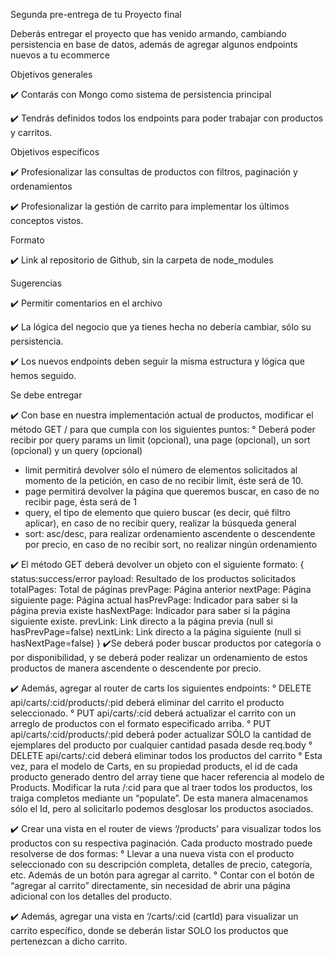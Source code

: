 Segunda pre-entrega de tu Proyecto final

Deberás entregar el proyecto que has venido armando, cambiando persistencia en base de datos, además de agregar algunos endpoints nuevos a tu ecommerce

Objetivos generales

✔️ Contarás con Mongo como sistema de persistencia principal

✔️ Tendrás definidos todos los endpoints para poder trabajar con productos y carritos.

Objetivos específicos

✔️ Profesionalizar las consultas de productos con filtros, paginación y ordenamientos

✔️ Profesionalizar la gestión de carrito para implementar los últimos conceptos vistos.

Formato

✔️ Link al repositorio de Github, sin la carpeta de node_modules

Sugerencias

✔️ Permitir comentarios en el archivo

✔️ La lógica del negocio que ya tienes hecha no debería cambiar, sólo su persistencia.

✔️ Los nuevos endpoints deben seguir la misma estructura y lógica que hemos seguido.

Se debe entregar

✔️ Con base en nuestra implementación actual de productos, modificar el método GET / para que cumpla con los siguientes puntos:
° Deberá poder recibir por query params un limit (opcional), una page (opcional), un sort (opcional) y un query (opcional)

- limit permitirá devolver sólo el número de elementos solicitados al momento de la petición, en caso de no recibir limit, éste será de 10.
- page permitirá devolver la página que queremos buscar, en caso de no recibir page, ésta será de 1
- query, el tipo de elemento que quiero buscar (es decir, qué filtro aplicar), en caso de no recibir query, realizar la búsqueda general
- sort: asc/desc, para realizar ordenamiento ascendente o descendente por precio, en caso de no recibir sort, no realizar ningún ordenamiento

✔️ El método GET deberá devolver un objeto con el siguiente formato:
{
status:success/error
payload: Resultado de los productos solicitados
totalPages: Total de páginas
prevPage: Página anterior
nextPage: Página siguiente
page: Página actual
hasPrevPage: Indicador para saber si la página previa existe
hasNextPage: Indicador para saber si la página siguiente existe.
prevLink: Link directo a la página previa (null si hasPrevPage=false)
nextLink: Link directo a la página siguiente (null si hasNextPage=false)
}
✔️Se deberá poder buscar productos por categoría o por disponibilidad, y se deberá poder realizar un ordenamiento de estos productos de manera ascendente o descendente por precio.

✔️ Además, agregar al router de carts los siguientes endpoints:
° DELETE api/carts/:cid/products/:pid deberá eliminar del carrito el producto seleccionado.
° PUT api/carts/:cid deberá actualizar el carrito con un arreglo de productos con el formato especificado arriba.
° PUT api/carts/:cid/products/:pid deberá poder actualizar SÓLO la cantidad de ejemplares del producto por cualquier cantidad pasada desde req.body
° DELETE api/carts/:cid deberá eliminar todos los productos del carrito
° Esta vez, para el modelo de Carts, en su propiedad products, el id de cada producto generado dentro del array tiene que hacer referencia al modelo de Products. Modificar la ruta /:cid para que al traer todos los productos, los traiga completos mediante un “populate”. De esta manera almacenamos sólo el Id, pero al solicitarlo podemos desglosar los productos asociados.

✔️ Crear una vista en el router de views ‘/products’ para visualizar todos los productos con su respectiva paginación. Cada producto mostrado puede resolverse de dos formas:
° Llevar a una nueva vista con el producto seleccionado con su descripción completa, detalles de precio, categoría, etc. Además de un botón para agregar al carrito.
° Contar con el botón de “agregar al carrito” directamente, sin necesidad de abrir una página adicional con los detalles del producto.

✔️ Además, agregar una vista en ‘/carts/:cid (cartId) para visualizar un carrito específico, donde se deberán listar SOLO los productos que pertenezcan a dicho carrito.
